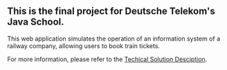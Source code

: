 ## This is the final project for Deutsche Telekom's Java School.

This web application simulates the operation of an information system of a railway company, allowing users to book train tickets.

For more information, please refer to the [Techical Solution Desciption](https://github.com/voroninn/java-school/blob/master/Technical%20Solution%20Description.pdf).
